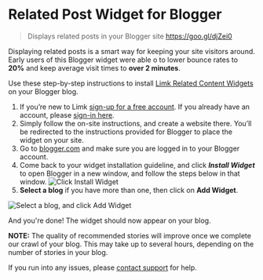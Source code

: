 # Related Post Widget for Blogger

> Displays related posts in your Blogger site https://goo.gl/djZei0

Displaying related posts is a smart way for keeping your site visitors around. Early users of this Blogger widget were able o to lower bounce rates to **20%** and keep average visit times to **over 2 minutes**.

Use these step-by-step instructions to install [Limk Related Content Widgets](https://goo.gl/djZei0) on your Blogger blog.

 1. If you’re new to Limk [sign-up for a free account](https://goo.gl/djZei0). If you already have an account, please [sign-in here](https://goo.gl/TX6HCW).
 2. Simply follow the on-site instructions, and create a website there. You’ll be redirected to the instructions provided for Blogger to place the widget on your site.
 3. Go to [blogger.com](http://blogger.com) and make sure you are logged in to your Blogger account.
 4. Come back to your widget installation guideline, and click ***Install Widget*** to open Blogger in a new window, and follow the steps below in that window.                                                                                         ![Click Install Widget](https://limk.com/assets/img/help/limk-install-widget-blogger.png)
 5. **Select a blog** if you have more than one, then click on **Add Widget**.  


 ![Select a blog, and click Add Widget](https://limk.com/assets/img/help/Limk-blogger-new.png)
 
And you're done! The widget should now appear on your blog.





**NOTE:** The quality of recommended stories will improve once we complete our crawl of your blog. This may take up to several hours, depending on the number of stories in your blog.

If you run into any issues, please [contact support](mailto:support@limk.com) for help.

